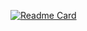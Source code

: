 [![Readme Card](https://github-readme-stats.vercel.app/api/pin/?username=Hussaryn&repo=github-readme-stats)](https://github.com/anuraghazra/github-readme-stats)
